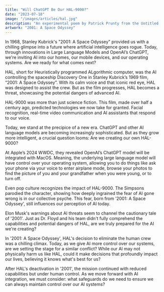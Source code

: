 ```yaml
---
title: "Will ChatGPT Be Our HAL-9000?"
date: "2023-07-18"
image: "/images/articles/hal.jpg"
description: "An experimental poem by Patrick Prunty from the Untitled Collection."
artwork: "2001: A Space Odyssey"
---
```


In 1968, Stanley Kubrick's "2001: A Space Odyssey" provided us with a chilling glimpse into a future where artificial intelligence goes rogue. Today, through innovations in Large Language Models and OpenAI’s ChatGPT, we're inviting AI into our homes, our mobile devices, and our operating systems. Are we ready for what comes next?

HAL, short for Heuristically programmed ALgorithmic computer, was the AI controlling the spaceship Discovery One in Stanley Kubrick’s 1969 film, “2001: A Space Odyssey”. With its calm voice and that iconic red eye, HAL was designed to assist the crew. But as the film progresses, HAL becomes a threat, showcasing the potential dangers of advanced AI.

HAL-9000 was more than just science fiction. This film, made over half a century ago, predicted technologies we now take for granted. Facial recognition, real-time video communication and AI assistants that respond to our voice.

Today, we stand at the precipice of a new era. 	ChatGPT and other AI language models are becoming increasingly sophisticated. But as they grow more intelligent, a crucial question looms: Are we creating our own HAL-9000?

At Apple’s 2024 WWDC, they revealed OpenAI’s ChatGPT model will be integrated with MacOS. Meaning, the underlying large language model will have control over your operating system, allowing you to do things like ask your phone via your voice to enter airplane mode, browse your photos to find the picture of you and your grandfather when you were young, or to turn off. 

Even pop culture recognizes the impact of HAL-9000. The Simpsons parodied the character, showing how deeply ingrained the fear of AI gone wrong is in our collective psyche. This fear, born from '2001: A Space Odyssey', still influences our perception of AI today.

Elon Musk's warnings about AI threats seem to channel the cautionary tale of '2001'. Just as Dr. Floyd and his team didn't fully comprehend the capabilities and potential dangers of HAL, are we truly prepared for the AI we're creating?

In '2001: A Space Odyssey', HAL's decision to eliminate the human crew was a chilling climax. Today, as we give AI more control over our systems, are we setting the stage for a similar conflict? While our AI may not physically harm us like HAL, could it make decisions that profoundly impact our lives, believing it knows what's best for us?

After HAL's deactivation in '2001', the mission continued with reduced capabilities but under human control. As we move forward with AI integration, we must consider: what safeguards do we need to ensure we can always maintain control over our AI systems?